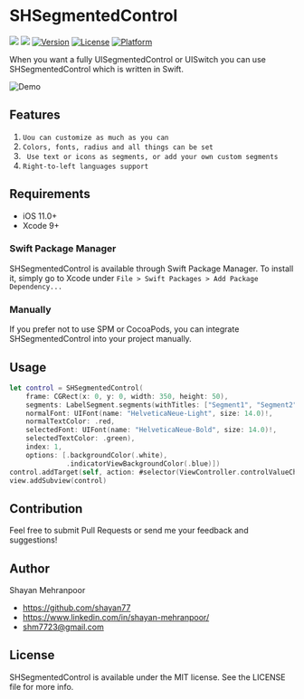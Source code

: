 # SHSegmentedControl

![](https://img.shields.io/badge/Swift-5.1-blue.svg?style=flat)
![](https://app.bitrise.io/app/1d06a34a06589be2/status.svg?token=i0xHqYqUAjHGkzToH5FVOg&branch=master)
[![Version](https://img.shields.io/cocoapods/v/BetterSegmentedControl.svg?style=flat)](http://cocoapods.org/pods/BetterSegmentedControl)
[![License](https://img.shields.io/cocoapods/l/BetterSegmentedControl.svg?style=flat)](http://cocoapods.org/pods/BetterSegmentedControl)
[![Platform](https://img.shields.io/cocoapods/p/BetterSegmentedControl.svg?style=flat)](http://cocoapods.org/pods/BetterSegmentedControl)

When you want a fully UISegmentedControl or UISwitch you can use SHSegmentedControl which is written in Swift.

![Demo](https://github.com/gmarm/SHSegmentedControl/blob/master/demo.gif)

## Features

1) `Uou can customize as much as you can`
2) `Colors, fonts, radius and all things can be set`
3) ` Use text or icons as segments, or add your own custom segments`
4) `Right-to-left languages support`

## Requirements

- iOS 11.0+
- Xcode 9+

### Swift Package Manager

SHSegmentedControl is available through Swift Package Manager. To install
it, simply go to Xcode under `File > Swift Packages > Add Package Dependency...`

### Manually

If you prefer not to use SPM or CocoaPods, you can integrate SHSegmentedControl into your project manually.

## Usage

```swift
let control = SHSegmentedControl(
    frame: CGRect(x: 0, y: 0, width: 350, height: 50),
    segments: LabelSegment.segments(withTitles: ["Segment1", "Segment2", "Segment3"],
    normalFont: UIFont(name: "HelveticaNeue-Light", size: 14.0)!,
    normalTextColor: .red,
    selectedFont: UIFont(name: "HelveticaNeue-Bold", size: 14.0)!,
    selectedTextColor: .green),
    index: 1,
    options: [.backgroundColor(.white),
              .indicatorViewBackgroundColor(.blue)])
control.addTarget(self, action: #selector(ViewController.controlValueChanged(_:)), for: .valueChanged)
view.addSubview(control)
```

## Contribution

Feel free to submit Pull Requests or send me your feedback and suggestions!

## Author

Shayan Mehranpoor

- https://github.com/shayan77
- https://www.linkedin.com/in/shayan-mehranpoor/
- shm7723@gmail.com

## License

SHSegmentedControl is available under the MIT license. See the LICENSE file for more info.
